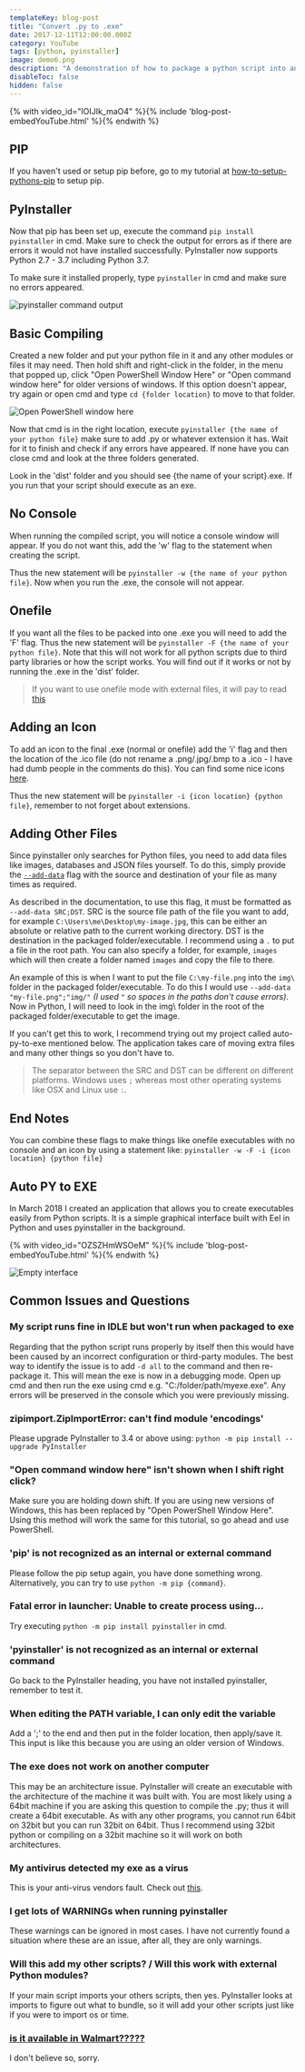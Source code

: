 ```yaml
---
templateKey: blog-post
title: "Convert .py to .exe"
date: 2017-12-11T12:00:00.000Z
category: YouTube
tags: [python, pyinstaller]
image: demo6.png
description: "A demonstration of how to package a python script into an executable file. This tutorial includes compiling to one file, no console, how to add an icon and adding other files to the final package."
disableToc: false
hidden: false
---
```


{% with video_id="lOIJIk_maO4" %}{% include 'blog-post-embedYouTube.html' %}{% endwith %}

## PIP

If you haven't used or setup pip before, go to my tutorial at [how-to-setup-pythons-pip](/blog/post/how-to-setup-pythons-pip/) to setup pip.

## PyInstaller

Now that pip has been set up, execute the command `pip install pyinstaller` in cmd. Make sure to check the output for errors as if there are errors it would not have installed successfully. PyInstaller now supports Python 2.7 - 3.7 including Python 3.7.

To make sure it installed properly, type `pyinstaller` in cmd and make sure no errors appeared.

![pyinstaller command output](demo6.png)

## Basic Compiling

Created a new folder and put your python file in it and any other modules or files it may need. Then hold shift and right-click in the folder, in the menu that popped up, click "Open PowerShell Window Here" or "Open command window here" for older versions of windows. If this option doesn't appear, try again or open cmd and type `cd {folder location}` to move to that folder.

![Open PowerShell window here](demo7.png)

Now that cmd is in the right location, execute `pyinstaller {the name of your python file}` make sure to add .py or whatever extension it has. Wait for it to finish and check if any errors have appeared. If none have you can close cmd and look at the three folders generated.

Look in the 'dist' folder and you should see {the name of your script}.exe. If you run that your script should execute as an exe.

## No Console

When running the compiled script, you will notice a console window will appear. If you do not want this, add the 'w' flag to the statement when creating the script.

Thus the new statement will be `pyinstaller -w {the name of your python file}`. Now when you run the .exe, the console will not appear.

## Onefile

If you want all the files to be packed into one .exe you will need to add the 'F' flag. Thus the new statement will be `pyinstaller -F {the name of your python file}`. Note that this will not work for all python scripts due to third party libraries or how the script works. You will find out if it works or not by running the .exe in the 'dist' folder.

> If you want to use onefile mode with external files, it will pay to read [this](https://stackoverflow.com/questions/7674790/bundling-data-files-with-pyinstaller-onefile/13790741)

## Adding an Icon

To add an icon to the final .exe (normal or onefile) add the 'i' flag and then the location of the .ico file (do not rename a .png/.jpg/.bmp to a .ico - I have had dumb people in the comments do this). You can find some nice icons [here](http://goo.gl/EfpGD0).

Thus the new statement will be `pyinstaller -i {icon location} {python file}`, remember to not forget about extensions.

## Adding Other Files

Since pyinstaller only searches for Python files, you need to add data files like images, databases and JSON files yourself. To do this, simply provide the [`--add-data`](https://pyinstaller.readthedocs.io/en/v3.3.1/spec-files.html#adding-data-files) flag with the source and destination of your file as many times as required.

As described in the documentation, to use this flag, it must be formatted as `--add-data SRC;DST`. SRC is the source file path of the file you want to add, for example `C:\Users\me\Desktop\my-image.jpg`, this can be either an absolute or relative path to the current working directory. DST is the destination in the packaged folder/executable. I recommend using a `.` to put a file in the root path. You can also specify a folder, for example, `images` which will then create a folder named `images` and copy the file to there.

An example of this is when I want to put the file `C:\my-file.png` into the `img\` folder in the packaged folder/executable. To do this I would use `--add-data "my-file.png";"img/"` _(I used `"` so spaces in the paths don't cause errors)_. Now in Python, I will need to look in the img\ folder in the root of the packaged folder/executable to get the image.

If you can't get this to work, I recommend trying out my project called auto-py-to-exe mentioned below. The application takes care of moving extra files and many other things so you don't have to.

> The separator between the SRC and DST can be different on different platforms. Windows uses `;` whereas most other operating systems like OSX and Linux use `:`.

## End Notes

You can combine these flags to make things like onefile executables with no console and an icon by using a statement like: `pyinstaller -w -F -i {icon location} {python file}`

## Auto PY to EXE

In March 2018 I created an application that allows you to create executables easily from Python scripts. It is a simple graphical interface built with Eel in Python and uses pyinstaller in the background.

{% with video_id="OZSZHmWSOeM" %}{% include 'blog-post-embedYouTube.html' %}{% endwith %}

![Empty interface](https://i.imgur.com/dd0LC2n.png)

## Common Issues and Questions

### My script runs fine in IDLE but won't run when packaged to exe

Regarding that the python script runs properly by itself then this would have been caused by an incorrect configuration or third-party modules. The best way to identify the issue is to add `-d all` to the command and then re-package it. This will mean the exe is now in a debugging mode. Open up cmd and then run the exe using cmd e.g. "C:/folder/path/myexe.exe". Any errors will be preserved in the console which you were previously missing.

### zipimport.ZipImportError: can't find module 'encodings'

Please upgrade PyInstaller to 3.4 or above using: `python -m pip install --upgrade PyInstaller`

### "Open command window here" isn't shown when I shift right click?

Make sure you are holding down shift. If you are using new versions of Windows, this has been replaced by "Open PowerShell Window Here". Using this method will work the same for this tutorial, so go ahead and use PowerShell.

### 'pip' is not recognized as an internal or external command

Please follow the pip setup again, you have done something wrong. Alternatively, you can try to use `python -m pip {command}`.

### Fatal error in launcher: Unable to create process using...

Try executing `python -m pip install pyinstaller` in cmd.

### 'pyinstaller' is not recognized as an internal or external command

Go back to the PyInstaller heading, you have not installed pyinstaller, remember to test it.

### When editing the PATH variable, I can only edit the variable

Add a ';' to the end and then put in the folder location, then apply/save it. This input is like this because you are using an older version of Windows.

### The exe does not work on another computer

This may be an architecture issue. PyInstaller will create an executable with the architecture of the machine it was built with. You are most likely using a 64bit machine if you are asking this question to compile the .py; thus it will create a 64bit executable. As with any other programs, you cannot run 64bit on 32bit but you can run 32bit on 64bit. Thus I recommend using 32bit python or compiling on a 32bit machine so it will work on both architectures.

### My antivirus detected my exe as a virus

This is your anti-virus vendors fault. Check out [this](https://github.com/pyinstaller/pyinstaller/issues/2501#issuecomment-286230354).

### I get lots of WARNINGs when running pyinstaller

These warnings can be ignored in most cases. I have not currently found a situation where these are an issue, after all, they are only warnings.

### Will this add my other scripts? / Will this work with external Python modules?

If your main script imports your others scripts, then yes. PyInstaller looks at imports to figure out what to bundle, so it will add your other scripts just like if you were to import os or time.

### [is it available in Walmart?????](https://www.youtube.com/watch?v=lOIJIk_maO4&lc=UgxFJKkC5nzr7MiscOd4AaABAg)

I don't believe so, sorry.
